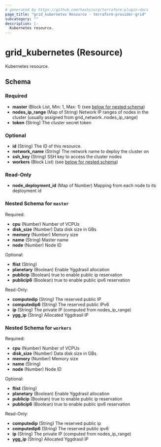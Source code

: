 ```yaml
---
# generated by https://github.com/hashicorp/terraform-plugin-docs
page_title: "grid_kubernetes Resource - terraform-provider-grid"
subcategory: ""
description: |-
  Kubernetes resource.
---
```


# grid_kubernetes (Resource)

Kubernetes resource.



<!-- schema generated by tfplugindocs -->
## Schema

### Required

- **master** (Block List, Min: 1, Max: 1) (see [below for nested schema](#nestedblock--master))
- **nodes_ip_range** (Map of String) Network IP ranges of nodes in the cluster (usually assigned from grid_network.<network-resource-name>.nodes_ip_range)
- **token** (String) The cluster secret token

### Optional

- **id** (String) The ID of this resource.
- **network_name** (String) The network name to deploy the cluster on
- **ssh_key** (String) SSH key to access the cluster nodes
- **workers** (Block List) (see [below for nested schema](#nestedblock--workers))

### Read-Only

- **node_deployment_id** (Map of Number) Mapping from each node to its deployment id

<a id="nestedblock--master"></a>
### Nested Schema for `master`

Required:

- **cpu** (Number) Number of VCPUs
- **disk_size** (Number) Data disk size in GBs
- **memory** (Number) Memory size
- **name** (String) Master name
- **node** (Number) Node ID

Optional:

- **flist** (String)
- **planetary** (Boolean) Enable Yggdrasil allocation
- **publicip** (Boolean) true to enable public ip reservation
- **publicip6** (Boolean) true to enable public ipv6 reservation

Read-Only:

- **computedip** (String) The reserved public IP
- **computedip6** (String) The reserved public IPv6
- **ip** (String) The private IP (computed from nodes_ip_range)
- **ygg_ip** (String) Allocated Yggdrasil IP


<a id="nestedblock--workers"></a>
### Nested Schema for `workers`

Required:

- **cpu** (Number) Number of VCPUs
- **disk_size** (Number) Data disk size in GBs
- **memory** (Number) Memory size
- **name** (String)
- **node** (Number) Node ID

Optional:

- **flist** (String)
- **planetary** (Boolean) Enable Yggdrasil allocation
- **publicip** (Boolean) true to enable public ip reservation
- **publicip6** (Boolean) true to enable public ipv6 reservation

Read-Only:

- **computedip** (String) The reserved public ip
- **computedip6** (String) The reserved public ipv6
- **ip** (String) The private IP (computed from nodes_ip_range)
- **ygg_ip** (String) Allocated Yggdrasil IP


